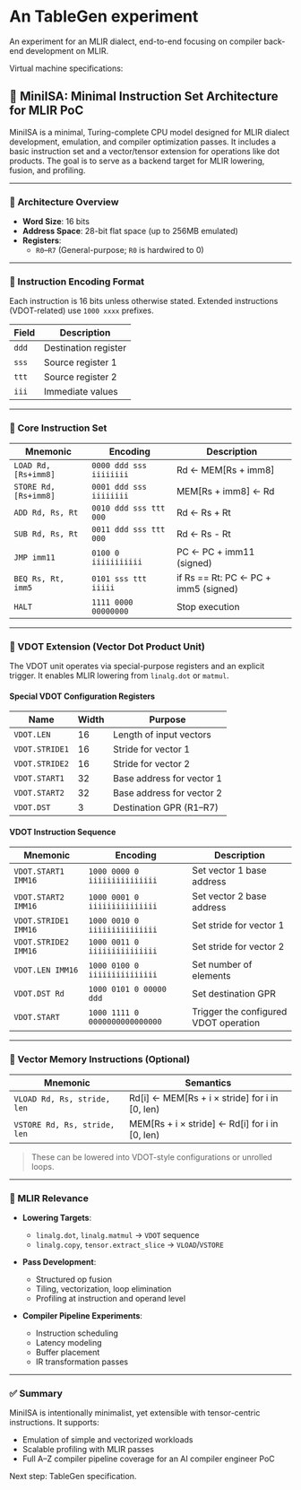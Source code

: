 # An TableGen experiment
An experiment for an MLIR dialect, end-to-end focusing on compiler back-end development on MLIR.


Virtual machine specifications:

## 🧠 MiniISA: Minimal Instruction Set Architecture for MLIR PoC

MiniISA is a minimal, Turing-complete CPU model designed for MLIR dialect development, emulation, and compiler optimization passes. It includes a basic instruction set and a vector/tensor extension for operations like dot products. The goal is to serve as a backend target for MLIR lowering, fusion, and profiling.

---

### 🔹 Architecture Overview

- **Word Size**: 16 bits
- **Address Space**: 28-bit flat space (up to 256MB emulated)
- **Registers**:  
  - `R0`–`R7` (General-purpose; `R0` is hardwired to 0)

---

### 🔹 Instruction Encoding Format

Each instruction is 16 bits unless otherwise stated. Extended instructions (VDOT-related) use `1000 xxxx` prefixes.

| Field | Description              |
|-------|--------------------------|
| `ddd` | Destination register     |
| `sss` | Source register 1        |
| `ttt` | Source register 2        |
| `iii` | Immediate values         |

---

### 🔹 Core Instruction Set

| Mnemonic             | Encoding                      | Description                                 |
|----------------------|-------------------------------|---------------------------------------------|
| `LOAD Rd, [Rs+imm8]` | `0000 ddd sss iiiiiiii`       | Rd ← MEM[Rs + imm8]                         |
| `STORE Rd, [Rs+imm8]`| `0001 ddd sss iiiiiiii`       | MEM[Rs + imm8] ← Rd                         |
| `ADD Rd, Rs, Rt`     | `0010 ddd sss ttt 000`        | Rd ← Rs + Rt                                |
| `SUB Rd, Rs, Rt`     | `0011 ddd sss ttt 000`        | Rd ← Rs - Rt                                |
| `JMP imm11`          | `0100 0 iiiiiiiiiii`          | PC ← PC + imm11 (signed)                    |
| `BEQ Rs, Rt, imm5`   | `0101 sss ttt iiiii`          | if Rs == Rt: PC ← PC + imm5 (signed)        |
| `HALT`               | `1111 0000 00000000`          | Stop execution                              |

---

### 🔹 VDOT Extension (Vector Dot Product Unit)

The VDOT unit operates via special-purpose registers and an explicit trigger. It enables MLIR lowering from `linalg.dot` or `matmul`.

#### Special VDOT Configuration Registers

| Name           | Width | Purpose                   |
|----------------|-------|---------------------------|
| `VDOT.LEN`     | 16    | Length of input vectors   |
| `VDOT.STRIDE1` | 16    | Stride for vector 1       |
| `VDOT.STRIDE2` | 16    | Stride for vector 2       |
| `VDOT.START1`  | 32    | Base address for vector 1 |
| `VDOT.START2`  | 32    | Base address for vector 2 |
| `VDOT.DST`     | 3     | Destination GPR (R1–R7)   |

#### VDOT Instruction Sequence

| Mnemonic              | Encoding                          | Description                              |
|-----------------------|-----------------------------------|------------------------------------------|
| `VDOT.START1 IMM16`   | `1000 0000 0 iiiiiiiiiiiiiii`     | Set vector 1 base address                |
| `VDOT.START2 IMM16`   | `1000 0001 0 iiiiiiiiiiiiiii`     | Set vector 2 base address                |
| `VDOT.STRIDE1 IMM16`  | `1000 0010 0 iiiiiiiiiiiiiii`     | Set stride for vector 1                  |
| `VDOT.STRIDE2 IMM16`  | `1000 0011 0 iiiiiiiiiiiiiii`     | Set stride for vector 2                  |
| `VDOT.LEN IMM16`      | `1000 0100 0 iiiiiiiiiiiiiii`     | Set number of elements                   |
| `VDOT.DST Rd`         | `1000 0101 0 00000 ddd`           | Set destination GPR                      |
| `VDOT.START`          | `1000 1111 0 0000000000000000`    | Trigger the configured VDOT operation    |

---

### 🔹 Vector Memory Instructions (Optional)

| Mnemonic                   | Semantics                                               |
|----------------------------|---------------------------------------------------------|
| `VLOAD Rd, Rs, stride, len`| Rd[i] ← MEM[Rs + i × stride] for i in [0, len)         |
| `VSTORE Rd, Rs, stride, len`| MEM[Rs + i × stride] ← Rd[i] for i in [0, len)         |

> These can be lowered into VDOT-style configurations or unrolled loops.

---

### 🔹 MLIR Relevance

- **Lowering Targets**:
  - `linalg.dot`, `linalg.matmul` → `VDOT` sequence
  - `linalg.copy`, `tensor.extract_slice` → `VLOAD`/`VSTORE`

- **Pass Development**:
  - Structured op fusion
  - Tiling, vectorization, loop elimination
  - Profiling at instruction and operand level

- **Compiler Pipeline Experiments**:
  - Instruction scheduling
  - Latency modeling
  - Buffer placement
  - IR transformation passes

---

### ✅ Summary

MiniISA is intentionally minimalist, yet extensible with tensor-centric instructions. It supports:
- Emulation of simple and vectorized workloads
- Scalable profiling with MLIR passes
- Full A–Z compiler pipeline coverage for an AI compiler engineer PoC

Next step: TableGen specification.
